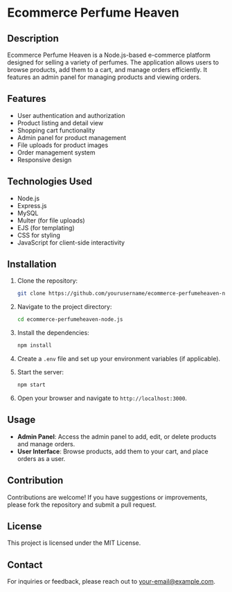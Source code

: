 
# Ecommerce Perfume Heaven

## Description

Ecommerce Perfume Heaven is a Node.js-based e-commerce platform designed for selling a variety of perfumes. The application allows users to browse products, add them to a cart, and manage orders efficiently. It features an admin panel for managing products and viewing orders.

## Features

- User authentication and authorization
- Product listing and detail view
- Shopping cart functionality
- Admin panel for product management
- File uploads for product images
- Order management system
- Responsive design

## Technologies Used

- Node.js
- Express.js
- MySQL
- Multer (for file uploads)
- EJS (for templating)
- CSS for styling
- JavaScript for client-side interactivity

## Installation

1. Clone the repository:
   ```bash
   git clone https://github.com/yourusername/ecommerce-perfumeheaven-node.js.git
   ```

2. Navigate to the project directory:
   ```bash
   cd ecommerce-perfumeheaven-node.js
   ```

3. Install the dependencies:
   ```bash
   npm install
   ```

4. Create a `.env` file and set up your environment variables (if applicable).

5. Start the server:
   ```bash
   npm start
   ```

6. Open your browser and navigate to `http://localhost:3000`.

## Usage

- **Admin Panel**: Access the admin panel to add, edit, or delete products and manage orders.
- **User Interface**: Browse products, add them to your cart, and place orders as a user.

## Contribution

Contributions are welcome! If you have suggestions or improvements, please fork the repository and submit a pull request.

## License

This project is licensed under the MIT License.

## Contact

For inquiries or feedback, please reach out to [your-email@example.com](mailto:your-email@example.com).
